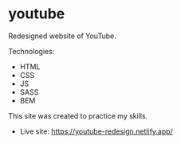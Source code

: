 # youtube
Redesigned website of YouTube.

Technologies: 
- HTML
- CSS
- JS
- SASS
- BEM

This site was created to practice my skills.
- Live site: https://youtube-redesign.netlify.app/
